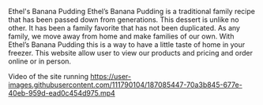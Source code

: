 Ethel's Banana Pudding
Ethel’s Banana Pudding is a traditional family recipe that has been passed down from generations. This dessert is unlike no other. It has been a family favorite that has not been duplicated. As any family, we move away from home and make families of our own. With Ethel’s Banana Pudding this is a way to have a little taste of home in your freezer.
This website allow user to view our products and pricing and order online or in person.

Video of the site running
https://user-images.githubusercontent.com/111790104/187085447-70a3b845-677e-40eb-959d-ead0c454d975.mp4


